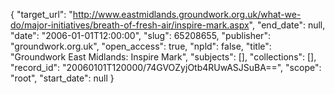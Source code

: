 {
  "target_url": "http://www.eastmidlands.groundwork.org.uk/what-we-do/major-initiatives/breath-of-fresh-air/inspire-mark.aspx", 
  "end_date": null, 
  "date": "2006-01-01T12:00:00", 
  "slug": 65208655, 
  "publisher": "groundwork.org.uk", 
  "open_access": true, 
  "npld": false, 
  "title": "Groundwork East Midlands: Inspire Mark", 
  "subjects": [], 
  "collections": [], 
  "record_id": "20060101T120000/74GVOZyjOtb4RUwASJSuBA==", 
  "scope": "root", 
  "start_date": null
}

